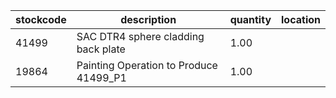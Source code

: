 |stockcode|description|quantity|location|
|---------|-----------|--------|--------|
|41499|SAC DTR4 sphere cladding back plate|1.00||
|19864|Painting Operation to Produce 41499_P1|1.00||
